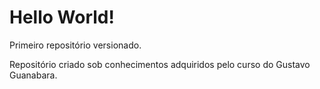 # Hello World!
 Primeiro repositório versionado.

 Repositório criado sob conhecimentos adquiridos pelo curso do Gustavo Guanabara.

